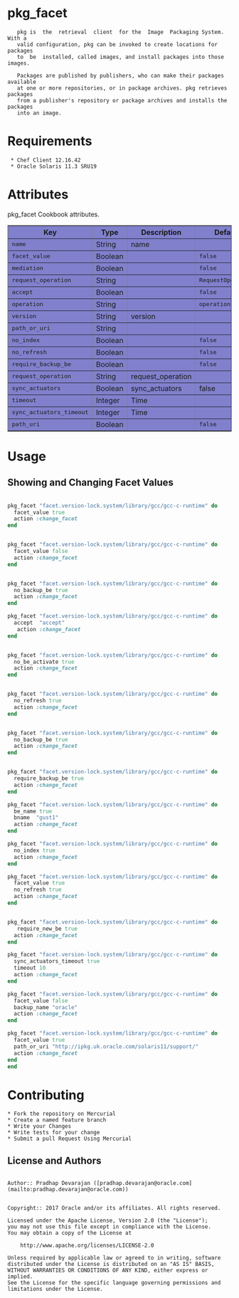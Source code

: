 pkg_facet
=========

       pkg is  the  retrieval  client  for the  Image  Packaging System. With a
       valid configuration, pkg can be invoked to create locations for packages
       to  be  installed, called images, and install packages into those images.
       
       Packages are published by publishers, who can make their packages available
       at one or more repositories, or in package archives. pkg retrieves packages 
       from a publisher's repository or package archives and installs the packages 
       into an image.


Requirements
============

     * Chef Client 12.16.42
     * Oracle Solaris 11.3 SRU19


Attributes
==========

pkg_facet Cookbook attributes.

<table border="1" bgcolor="#8080cc">
 <tr>
    <th>Key</th>
    <th>Type</th>
    <th>Description</th>
    <th>Default</th>
  </tr>
<tr>
    <td><tt>name</tt></td>
    <td>String</td>
    <td>name</td>
    <td><tt></tt></td>
  </tr>
<td><tt>facet_value</tt></td>
    <td>Boolean</td>
    <td></td>
    <td><tt>false</tt></td>
  </tr>

<td><tt>mediation</tt></td>
    <td>Boolean</td>
    <td></td>
    <td><tt>false</tt></td>
  </tr>

<td><tt>request_operation</tt></td>
    <td>String</td>
    <td></td>
    <td><tt>RequestOperation</tt></td>
  </tr>

<td><tt>accept</tt></td>
    <td>Boolean</td>
    <td></td>
    <td><tt>false</tt></td>
  </tr>

<td><tt>operation</tt></td>
    <td>String</td>
    <td></td>
    <td><tt>operation</tt></td>
  </tr>

 <tr>
    <td><tt>version</tt></td>
    <td>String</td>
    <td>version</td>
    <td><tt></tt></td>
  </tr>
  <tr>
    <td><tt>path_or_uri</tt></td>
    <td>String</td>
    <td></td> 
    <td><tt></tt></td>
  </tr>
   <tr>
    <td><tt>no_index</tt></td>
    <td>Boolean</td>
    <td></td> 
    <td><tt>false</tt></td>
  </tr>
   <tr>
    <td><tt>no_refresh</tt></td>
    <td>Boolean</td>
    <td></td> 
    <td><tt>false</tt></td>
  </tr> 

 <td><tt>require_backup_be</tt></td>
    <td>Boolean</td>
    <td></td> 
    <td><tt>false</tt></td>
  </tr> 

  <tr>
    <td><tt>request_operation</tt></td>
    <td>String</td>
    <td>request_operation</td> 
    <td><tt></tt></td>
  </tr>
  <tr>
    <td><tt>sync_actuators</tt></td>
    <td>Boolean</td>
    <td>sync_actuators</td> 
    <td>false</td>
  </tr>
  <tr>
    <td><tt>timeout</tt></td>
    <td>Integer</td>
    <td>Time</td> 
    <td><tt></tt></td>
  </tr>

  <tr>
    <td><tt>sync_actuators_timeout</tt></td>
    <td>Integer</td>
    <td>Time</td> 
    <td><tt></tt></td>
  </tr>

<tr>
    <td><tt>path_uri</tt></td>
    <td>Boolean</td>
    <td></td> 
    <td><tt>false</tt></td>
  </tr>
</table>
  

Usage
=====
  
Showing and Changing Facet Values
---------------------------------
```ruby
 
pkg_facet "facet.version-lock.system/library/gcc/gcc-c-runtime" do
  facet_value true
  action :change_facet
end


pkg_facet "facet.version-lock.system/library/gcc/gcc-c-runtime" do
  facet_value false
  action :change_facet
end


pkg_facet "facet.version-lock.system/library/gcc/gcc-c-runtime" do
  no_backup_be true
  action :change_facet
end

pkg_facet "facet.version-lock.system/library/gcc/gcc-c-runtime" do
  accept  "accept"
   action :change_facet
end


pkg_facet "facet.version-lock.system/library/gcc/gcc-c-runtime" do
  no_be_activate true
  action :change_facet
end


pkg_facet "facet.version-lock.system/library/gcc/gcc-c-runtime" do
  no_refresh true
  action :change_facet
end


pkg_facet "facet.version-lock.system/library/gcc/gcc-c-runtime" do
  no_backup_be true
  action :change_facet
end


pkg_facet "facet.version-lock.system/library/gcc/gcc-c-runtime" do
  require_backup_be true
  action :change_facet
end

pkg_facet "facet.version-lock.system/library/gcc/gcc-c-runtime" do
  be_name true 
  bname  "gust1"
  action :change_facet
end

pkg_facet "facet.version-lock.system/library/gcc/gcc-c-runtime" do
  no_index true
  action :change_facet
end

pkg_facet "facet.version-lock.system/library/gcc/gcc-c-runtime" do
  facet_value true
  no_refresh true
  action :change_facet
end


pkg_facet "facet.version-lock.system/library/gcc/gcc-c-runtime" do
   require_new_be true
  action :change_facet
end

pkg_facet "facet.version-lock.system/library/gcc/gcc-c-runtime" do
  sync_actuators_timeout true
  timeout 10
  action :change_facet
end

pkg_facet "facet.version-lock.system/library/gcc/gcc-c-runtime" do
  facet_value false
  backup_name "oracle" 
  action :change_facet
end

pkg_facet "facet.version-lock.system/library/gcc/gcc-c-runtime" do
  facet_value true
  path_or_uri "http://ipkg.uk.oracle.com/solaris11/support/" 
  action :change_facet
end
end
```


   

Contributing
============

    * Fork the repository on Mercurial
    * Create a named feature branch 
    * Write your Changes
    * Write tests for your change
    * Submit a pull Request Using Mercurial
 

 License and Authors
 -------------------
```text

Author:: Pradhap Devarajan ([pradhap.devarajan@oracle.com](mailto:pradhap.devarajan@oracle.com))


Copyright:: 2017 Oracle and/or its affiliates. All rights reserved.

Licensed under the Apache License, Version 2.0 (the "License");
you may not use this file except in compliance with the License.
You may obtain a copy of the License at

    http://www.apache.org/licenses/LICENSE-2.0

Unless required by applicable law or agreed to in writing, software
distributed under the License is distributed on an "AS IS" BASIS,
WITHOUT WARRANTIES OR CONDITIONS OF ANY KIND, either express or implied.
See the License for the specific language governing permissions and
limitations under the License.
```
